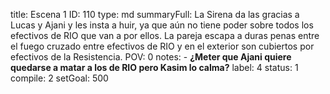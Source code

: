 title:          Escena 1
ID:             110
type:           md
summaryFull:    La Sirena da las gracias a Lucas y Ajani y les insta a huir, ya que aún no tiene poder sobre todos los efectivos de RIO que van a por ellos. La pareja escapa a duras penas entre el fuego cruzado entre efectivos de RIO y en el exterior son cubiertos por efectivos de la Resistencia.
POV:            0
notes:          - **¿Meter que Ajani quiere quedarse a matar a los de RIO pero Kasim lo calma?**
label:          4
status:         1
compile:        2
setGoal:        500


